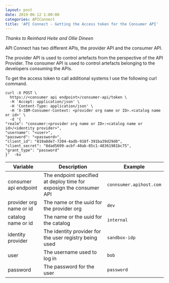 ```yaml
---
layout: post
date: 2019-06-12 1:00:00
categories: APIConnect
title: 'API Connect - Getting the Access token for the Consumer API'
---
```


*Thanks to Reinhard Heite and Ollie Dineen*

API Connect has two different APIs, the provider API and the consumer API.

The provider API is used to control artefacts from the perspective of the API Provider. The consumer API is used to control artefacts belonging to the developers consuming the APIs.


To get the access token to call additional systems I use the following curl command.


```
curl -X POST \
  https://<consumer api endpoint>/consumer-api/token \
  -H 'Accept: application/json' \
  -H 'Content-Type: application/json' \
  -H 'X-IBM-Consumer-Context: <provider org name or ID>.<catalog name or id>' \
  -d '{
"realm": "consumer:<provider org name or ID>:<catalog name or id>/<identity provider>",
"username": "<user>",
"password": "<password>",
"client_id": "819a8de7-7204-4adb-918f-391ba39d29d0",
"client_secret": "8dad5699-acbf-40ab-85c1-48361981bc75",
"grant_type": "password"
}'  -kv

```

| **Variable** | **Description** | **Example** |
|--------------|-----------------|-------------|
| consumer api endpoint | The endpoint specified at deploy time for exposign the consumer API | `connsumer.apihost.com` |
| provider org name or id | The name or the uuid for the provider org | `dev` |
| catalog name or id | The name or the uuid for the catalog | `internal` |
| identity provider | The identity provider for the user registry being used | `sandbox-idp` |
| user | The username used to log in | `bob`|
| password | The password for the user  | `password` |

